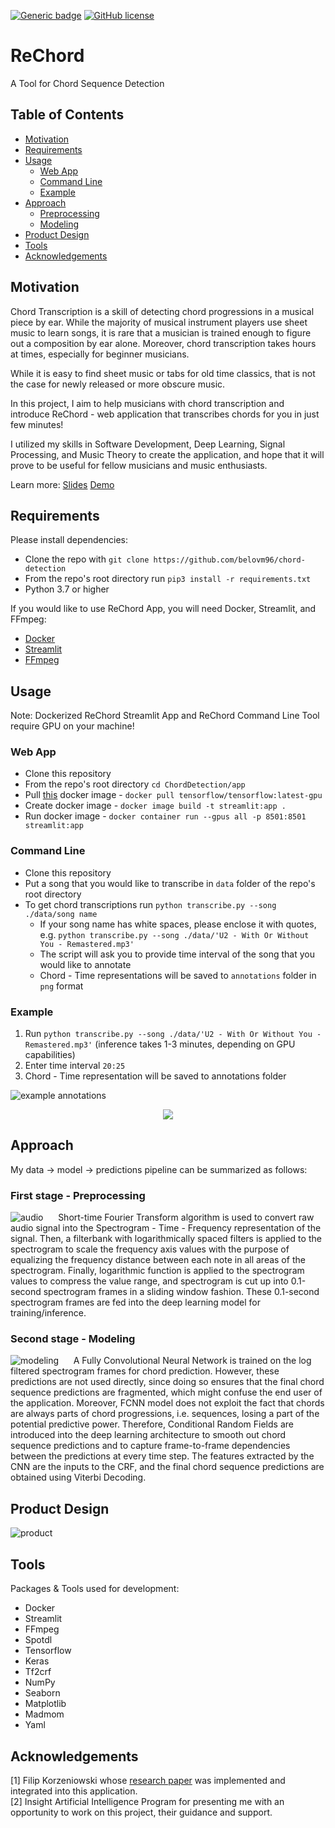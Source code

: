 [![Generic badge](https://img.shields.io/badge/Insight-Artificial%20Intelligence-lightgrey)](https://shields.io/)
[![GitHub license](https://img.shields.io/github/license/belovm96/chord-detection)](https://github.com/belovm96/chord-detection/blob/master/LICENSE)
# ReChord
A Tool for Chord Sequence Detection

## Table of Contents  
- [Motivation](#Motivation)  
- [Requirements](#Requirements)  
- [Usage](#Usage)
    - [Web App](#web-app)
    - [Command Line](#command-line)
    - [Example](#Example)
- [Approach](#Approach)
    - [Preprocessing](#first-stage---preprocessing)
    - [Modeling](#second-stage---modeling)
- [Product Design](#product-design)
- [Tools](#Tools)
- [Acknowledgements](#Acknowledgements)


## Motivation
Chord Transcription is a skill of detecting chord progressions in a musical piece by ear. While the majority of musical instrument players use sheet music to learn songs, it is rare that a musician is trained enough to figure out a composition by ear alone. Moreover, chord transcription takes hours at times, especially for beginner musicians.

While it is easy to find sheet music or tabs for old time classics, that is not the case for newly released or more obscure music.

In this project, I aim to help musicians with chord transcription and introduce ReChord - web application that transcribes chords for you in just few minutes! 

I utilized my skills in Software Development, Deep Learning, Signal Processing, and Music Theory to create the application, and hope that it will prove to be useful for fellow musicians and music enthusiasts.

Learn more: [Slides](https://docs.google.com/presentation/d/14M2gyLT41rfnpafnfzjeqVfVyiiaQKW5gx3dN0QmwBE/edit#slide=id.p)
[Demo](https://drive.google.com/file/d/1uvhqbAUlB80Brls5BFPFogwyL811ilBw/view?usp=sharing)

## Requirements
Please install dependencies:
* Clone the repo with `git clone https://github.com/belovm96/chord-detection`
* From the repo's root directory run `pip3 install -r requirements.txt`
* Python 3.7 or higher


If you would like to use ReChord App, you will need Docker, Streamlit, and FFmpeg:
* [Docker](https://docs.docker.com/get-docker/)
* [Streamlit](https://docs.streamlit.io/en/stable/installation.html)
* [FFmpeg](https://ffmpeg.org/download.html)


## Usage
Note: Dockerized ReChord Streamlit App and ReChord Command Line Tool require GPU on your machine!
### Web App
  * Clone this repository
  * From the repo's root directory `cd ChordDetection/app`
  * Pull [this](https://hub.docker.com/layers/tensorflow/tensorflow/latest-gpu/images/sha256-37c7db66cc96481ac1ec43af2856ef65d3e664fd7f5df6b5e54855149f7f8594?context=explore) docker image - `docker pull tensorflow/tensorflow:latest-gpu`
  * Create docker image - `docker image build -t streamlit:app . `
  * Run docker image - `docker container run --gpus all -p 8501:8501 streamlit:app`
  
### Command Line
  * Clone this repository
  * Put a song that you would like to transcribe in `data` folder of the repo's root directory
  * To get chord transcriptions run `python transcribe.py --song ./data/song name`
    * If your song name has white spaces, please enclose it with quotes, e.g. `python transcribe.py --song ./data/'U2 - With Or Without You - Remastered.mp3'`
    * The script will ask you to provide time interval of the song that you would like to annotate
    * Chord - Time representations will be saved to `annotations` folder in `png` format
    
### Example
  1. Run `python transcribe.py --song ./data/'U2 - With Or Without You - Remastered.mp3'` (inference takes 1-3 minutes, depending on GPU capabilities)
  2. Enter time interval `20:25`
  3. Chord - Time representation will be saved to annotations folder
  
  
![example annotations](/annotations/U2%20-%20With%20or%20Without%20You_Interval-20-25.png)
<p align="center">
  <img src="https://github.com/belovm96/chord-detection/blob/master/annotations/U2%20-%20With%20or%20Without%20You_Interval-20-25.png" />
</p>
 

## Approach
My data &#8594; model &#8594; predictions pipeline can be summarized as follows:

### First stage - Preprocessing

![audio](/static/prep.png)
&nbsp;&nbsp;&nbsp;&nbsp; Short-time Fourier Transform algorithm is used to convert raw audio signal into the Spectrogram - Time - Frequency representation of the signal. Then, a filterbank with logarithmically spaced filters is applied to the spectrogram to scale the frequency axis values with the purpose of equalizing the frequency distance between each note in all areas of the spectrogram. Finally, logarithmic function is applied to the spectrogram values to compress the value range, and spectrogram is cut up into 0.1-second spectrogram frames in a sliding window fashion. These 0.1-second spectrogram frames are fed into the deep learning model for training/inference.

### Second stage - Modeling

![modeling](/static/modeling.png)
 &nbsp;&nbsp;&nbsp;&nbsp; A Fully Convolutional Neural Network is trained on the log filtered spectrogram frames for chord prediction. However, these predictions are not used directly, since doing so ensures that the final chord sequence predictions are fragmented, which might confuse the end user of the application. Moreover, FCNN model does not exploit the fact that chords are always parts of chord progressions, i.e. sequences, losing a part of the potential predictive power. Therefore, Conditional Random Fields are introduced into the deep learning architecture to smooth out chord sequence predictions and to capture frame-to-frame dependencies between the predictions at every time step. The features extracted by the CNN are the inputs to the CRF, and the final chord sequence predictions are obtained using Viterbi Decoding.

## Product Design
![product](/static/product.png)


## Tools
Packages & Tools used for development: 
* Docker
* Streamlit
* FFmpeg
* Spotdl
* Tensorflow
* Keras
* Tf2crf
* NumPy
* Seaborn
* Matplotlib
* Madmom
* Yaml

## Acknowledgements
[1] Filip Korzeniowski whose [research paper](https://arxiv.org/pdf/1612.05082.pdf) was implemented and integrated into this application. \
[2] Insight Artificial Intelligence Program for presenting me with an opportunity to work on this project, their guidance and support.


